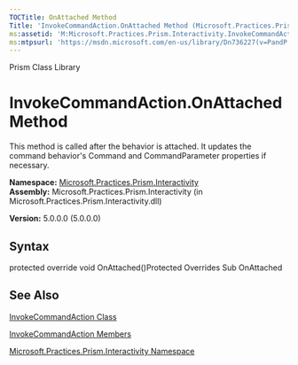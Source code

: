 ```yaml
---
TOCTitle: OnAttached Method
Title: 'InvokeCommandAction.OnAttached Method (Microsoft.Practices.Prism.Interactivity)'
ms:assetid: 'M:Microsoft.Practices.Prism.Interactivity.InvokeCommandAction.OnAttached'
ms:mtpsurl: 'https://msdn.microsoft.com/en-us/library/Dn736227(v=PandP.50)'
---
```


Prism Class Library

InvokeCommandAction.OnAttached Method
=========================================

This method is called after the behavior is attached. It updates the command behavior's Command and CommandParameter properties if necessary.

**Namespace:** [Microsoft.Practices.Prism.Interactivity](https://msdn.microsoft.com/library/microsoft.practices.prism.interactivity)
**Assembly:** Microsoft.Practices.Prism.Interactivity (in Microsoft.Practices.Prism.Interactivity.dll)

**Version:** 5.0.0.0 (5.0.0.0)

## Syntax


protected override void OnAttached()Protected Overrides Sub OnAttached

See Also
--------


[InvokeCommandAction Class](https://msdn.microsoft.com/library/microsoft.practices.prism.interactivity.invokecommandaction)

[InvokeCommandAction Members](https://msdn.microsoft.com/allmembers.t:microsoft.practices.prism.interactivity.invokecommandaction)

[Microsoft.Practices.Prism.Interactivity Namespace](https://msdn.microsoft.com/library/microsoft.practices.prism.interactivity)
